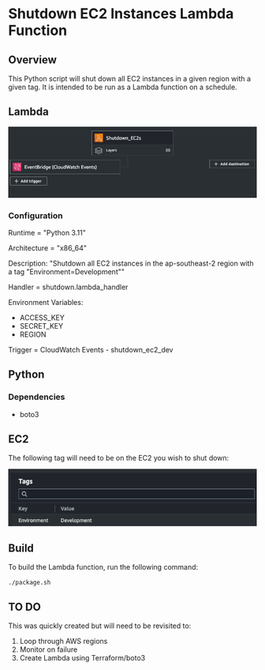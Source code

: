 # Shutdown EC2 Instances Lambda Function

## Overview
This Python script will shut down all EC2 instances in a given region with a given tag. It is intended to be run as a Lambda function on a schedule.

## Lambda

![img.png](img.png)

### Configuration
Runtime = "Python 3.11"

Architecture = "x86_64"

Description: "Shutdown all EC2 instances in the ap-southeast-2 region with a tag "Environment=Development""

Handler = shutdown.lambda_handler

Environment Variables: 
* ACCESS_KEY
* SECRET_KEY
* REGION

Trigger = CloudWatch Events - shutdown_ec2_dev

## Python

### Dependencies

* boto3

## EC2
The following tag will need to be on the EC2 you wish to shut down:

![img_1.png](img_1.png)

## Build
To build the Lambda function, run the following command:

```shell
./package.sh
```

## TO DO
This was quickly created but will need to be revisited to:

1. Loop through AWS regions
2. Monitor on failure
3. Create Lambda using Terraform/boto3